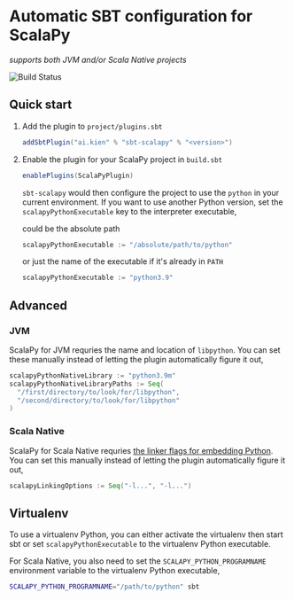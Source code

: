 # Automatic SBT configuration for ScalaPy

*supports both JVM and/or Scala Native projects*

![Build Status](https://github.com/kiendang/sbt-scalapy/actions/workflows/ci.yml/badge.svg)
## Quick start

1. Add the plugin to `project/plugins.sbt`

    ```scala
    addSbtPlugin("ai.kien" % "sbt-scalapy" % "<version>")
    ```

2. Enable the plugin for your ScalaPy project in `build.sbt`

    ```scala
    enablePlugins(ScalaPyPlugin)
    ```

    `sbt-scalapy` would then configure the project to use the `python` in your current environment. If you want to use another Python version, set the `scalapyPythonExecutable` key to the interpreter executable,

    could be the absolute path

    ```scala
    scalapyPythonExecutable := "/absolute/path/to/python"
    ```

    or just the name of the executable if it's already in `PATH`

    ```scala
    scalapyPythonExecutable := "python3.9"
    ```

## Advanced

### JVM

ScalaPy for JVM requries the name and location of `libpython`. You can set these manually instead of letting the plugin automatically figure it out,

```scala
scalapyPythonNativeLibrary := "python3.9m"
scalapyPythonNativeLibraryPaths := Seq(
  "/first/directory/to/look/for/libpython",
  "/second/directory/to/look/for/libpython"
)
```

### Scala Native

ScalaPy for Scala Native requries [the linker flags for embedding Python](https://docs.python.org/3/extending/embedding.html#compiling-and-linking-under-unix-like-systems). You can set this manually instead of letting the plugin automatically figure it out,

```scala
scalapyLinkingOptions := Seq("-l...", "-l...")
```

## Virtualenv

To use a virtualenv Python, you can either activate the virtualenv then start sbt or set `scalapyPythonExecutable` to the virtualenv Python executable.

For Scala Native, you also need to set the `SCALAPY_PYTHON_PROGRAMNAME` environment variable to the virtualenv Python executable,

```sh
SCALAPY_PYTHON_PROGRAMNAME="/path/to/python" sbt
```
